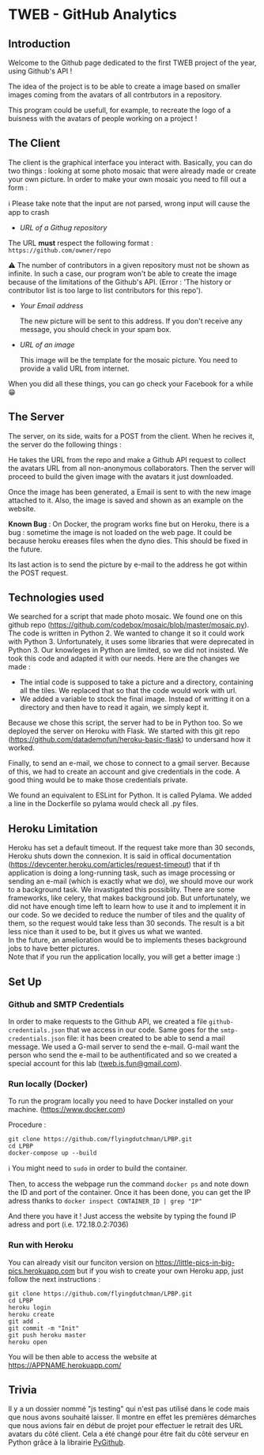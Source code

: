 # TWEB - GitHub Analytics 

## Introduction 

Welcome to the Github page dedicated to the first TWEB project of the year, using Github's API !

The idea of the project is to be able to create a image based on smaller images coming from the avatars of all contrbutors in a repository.

This program could be usefull, for example, to recreate the logo of a buisness with the avatars of people working on a project !

## The Client

The client is the graphical interface you interact with. Basically, you can do two things : looking at some photo mosaic that were already made or create your own picture.
In order to make your own mosaic you need to fill out a form :

:information_source: Please take note that the input are not parsed, wrong input will cause the app to crash 

- *URL of a Githug repository*

The URL **must** respect the following format : `https://github.com/owner/repo`

:warning: The number of contributors in a given repository must not be shown as infinite. In such a case, our program won't be able to create the image because of the limitations of the Github's API. (Error : 'The history or contributor list is too large to list contributors for this repo').

- *Your Email address*

	The new picture will be sent to this address. If you don't receive any message, you should check in your spam box.

- *URL of an image*

	This image will be the template for the mosaic picture. You need to provide a valid URL from internet.

When you did all these things, you can go check your Facebook for a while :grin:

## The Server 

The server, on its side, waits for a POST from the client. When he recives it, the server do the following things :

He takes the URL from the repo and make a Github API request to collect the avatars URL from all non-anonymous collaborators. Then the server will proceed to build the given image with the avatars it just downloaded.

Once the image has been generated, a Email is sent to with the new image attached to it. Also, the image is saved and shown as an example on the website.

**Known Bug** : On Docker, the program works fine but on Heroku, there is a bug : sometime the image is not loaded on the web page. It could be because heroku ereases files when the dyno dies. This should be fixed in the future. 

Its last action is to send the picture by e-mail to the address he got within the POST request. 

## Technologies used 

We searched for a script that made photo mosaic. We found one on this github repo (https://github.com/codebox/mosaic/blob/master/mosaic.py). The code is written in Python 2. We wanted to change it so it could work with Python 3. Unfortunately, it uses some libraries that were deprecated in Python 3. Our knowleges in Python are limited, so we did not insisted. We took this code and adapted it with our needs.
Here are the changes we made : 
- The intial code is supposed to take a picture and a directory, containing all the tiles. We replaced that so that the code would work with url. 
- We added a variable to stock the final image. Instead of writting it on a directory and then have to read it again, we simply kept it.

Because we chose this script, the server had to be in Python too. So we deployed the server on Heroku with Flask. We started with this git repo (https://github.com/datademofun/heroku-basic-flask) to undersand how it worked. 

Finally, to send an e-mail, we chose to connect to a gmail server. Because of this, we had to create an account and give credentials in the code. A good thing would be to make those credentials private. 

We found an equivalent to ESLint for Python. It is called Pylama. We added a line in the Dockerfile so pylama would check all .py files. 


## Heroku Limitation 

Heroku has set a default timeout. If the request take more than 30 seconds, Heroku shuts down the connexion. 
It is said in offical documentation (https://devcenter.heroku.com/articles/request-timeout) that if th application is doing a long-running task, such as image processing or sending an e-mail (which is exactly what we do), we should move our work to a background task. We invastigated this possiblity. There are some frameworks, like celery, that makes background job. But unfortunately, we did not have enough time left to learn how to use it and to implement it in our code. So we decided to reduce the number of tiles and the quality of them, so the request would take less than 30 seconds. The result is a bit less nice than it used to be, but it gives us what we wanted. <br>In the future, an amelioration would be to implements theses background jobs to have better pictures. <br>Note that if you run the application locally, you will get a better image :)


## Set Up 

### Github and SMTP Credentials 

In order to make requests to the Github API, we created a file `github-credentials.json` that we access in our code.
Same goes for the `smtp-credentials.json` file: it has been created to be able to send a mail message. 
We used a G-mail server to send the e-mail. G-mail want the person who send the e-mail to be authentificated and so we created a special account for this lab (tweb.is.fun@gmail.com).

### Run locally (Docker)

To run the program locally you need to have Docker installed on your machine. (https://www.docker.com)

Procedure : 

```
git clone https://github.com/flyingdutchman/LPBP.git
cd LPBP
docker-compose up --build
```

:information_source:  You might need to `sudo` in order to build the container.

Then, to access the webpage run the command `docker ps` and note down the ID and port of the container.
Once it has been done, you can get the IP adress thanks to
`docker inspect CONTAINER_ID | grep "IP"`

And there you have it ! Just access the website by typing the found IP adress and port (i.e. 172.18.0.2:7036)

### Run with Heroku 

You can already visit our funciton version on https://little-pics-in-big-pics.herokuapp.com but if you wish to create your own Heroku app, just follow the next instructions :

```
git clone https://github.com/flyingdutchman/LPBP.git
cd LPBP
heroku login
heroku create
git add .
git commit -m "Init"
git push heroku master
heroku open
```

You will be then able to access the website at https://APPNAME.herokuapp.com/

## Trivia

Il y a un dossier nommé "js testing" qui n'est pas utilisé dans le code mais que nous avons souhaité laisser.
Il montre en effet les premières démarches que nous avions fair en début de projet pour effectuer le retrait des URL avatars du côté client.
Cela a été changé pour être fait du côté serveur en Python grâce à la librairie [PyGithub](http://pygithub.readthedocs.io/en/latest/index.html).
